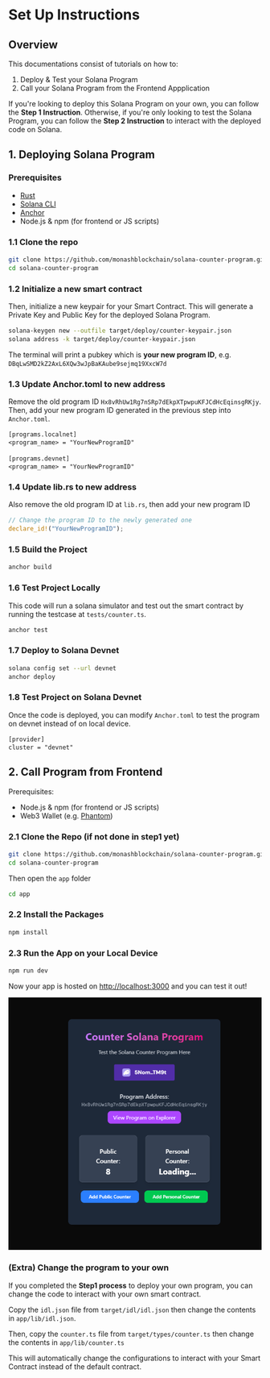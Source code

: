 # Set Up Instructions

## Overview

This documentations consist of tutorials on how to:
1. Deploy & Test your Solana Program 
2. Call your Solana Program from the Frontend Appplication

If you're looking to deploy this Solana Program on your own, you can follow the **Step 1 Instruction**. Otherwise, if you're only looking to test the Solana Program, you can follow the **Step 2 Instruction** to interact with the deployed code on Solana.

## 1. Deploying Solana Program

### Prerequisites

- [Rust](https://www.rust-lang.org/tools/install)
- [Solana CLI](https://docs.solana.com/cli/install-solana-cli-tools)
- [Anchor](https://book.anchor-lang.com/getting_started/installation.html)
- Node.js & npm (for frontend or JS scripts)

### 1.1 Clone the repo
```bash
git clone https://github.com/monashblockchain/solana-counter-program.git
cd solana-counter-program
```

### 1.2 Initialize a new smart contract

Then, initialize a new keypair for your Smart Contract. This will generate a Private Key and Public Key for the deployed Solana Program.

```bash
solana-keygen new --outfile target/deploy/counter-keypair.json
solana address -k target/deploy/counter-keypair.json
```

The terminal will print a pubkey which is **your new program ID**, e.g. `DBqLwSMD2kZ2AxL6XQw3wJpBaKAube9sejmq19XxcW7d`

### 1.3 Update Anchor.toml to new address

Remove the old program ID `Hx8vRhUw1Rg7nSRp7dEkpXTpwpuKFJCdHcEqinsgRKjy`. Then, add your new program ID generated in the previous step into `Anchor.toml`.

```
[programs.localnet]
<program_name> = "YourNewProgramID"

[programs.devnet]
<program_name> = "YourNewProgramID"
```

### 1.4 Update lib.rs to new address

Also remove the old program ID at `lib.rs`, then add your new program ID 

```rust
// Change the program ID to the newly generated one
declare_id!("YourNewProgramID");
```

### 1.5 Build the Project
```bash
anchor build
```

### 1.6 Test Project Locally

This code will run a solana simulator and test out the smart contract by running the testcase at `tests/counter.ts`.

```bash
anchor test
```

### 1.7 Deploy to Solana Devnet

```bash
solana config set --url devnet
anchor deploy
```

### 1.8 Test Project on Solana Devnet

Once the code is deployed, you can modify `Anchor.toml` to test the program on devnet instead of on local device.

```
[provider]
cluster = "devnet"
```

## 2. Call Program from Frontend

Prerequisites:
- Node.js & npm (for frontend or JS scripts)
- Web3 Wallet (e.g. [Phantom](https://phantom.com))

### 2.1 Clone the Repo (if not done in step1 yet)
```bash
git clone https://github.com/monashblockchain/solana-counter-program.git
cd solana-counter-program
```

Then open the `app` folder
```bash
cd app
```

### 2.2 Install the Packages
```bash
npm install
```

### 2.3 Run the App on your Local Device
```bash
npm run dev
```

Now your app is hosted on [http://localhost:3000](http://localhost:3000) and you can test it out!

![Frontend](assets/frontend.png)

### (Extra) Change the program to your own

If you completed the **Step1 process** to deploy your own program, you can change the code to interact with your own smart contract.

Copy the `idl.json` file from `target/idl/idl.json` then change the contents in `app/lib/idl.json`.

Then, copy the `counter.ts` file from `target/types/counter.ts` then change the contents in `app/lib/counter.ts`

This will automatically change the configurations to interact with your Smart Contract instead of the default contract.



